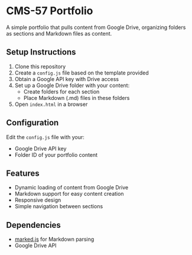 # CMS-57 Portfolio

A simple portfolio that pulls content from Google Drive, organizing folders as sections and Markdown files as content.

## Setup Instructions

1. Clone this repository
2. Create a `config.js` file based on the template provided
3. Obtain a Google API key with Drive access
4. Set up a Google Drive folder with your content:
   - Create folders for each section
   - Place Markdown (.md) files in these folders
5. Open `index.html` in a browser

## Configuration

Edit the `config.js` file with your:
- Google Drive API key
- Folder ID of your portfolio content

## Features

- Dynamic loading of content from Google Drive
- Markdown support for easy content creation
- Responsive design
- Simple navigation between sections

## Dependencies

- [marked.js](https://marked.js.org/) for Markdown parsing
- Google Drive API